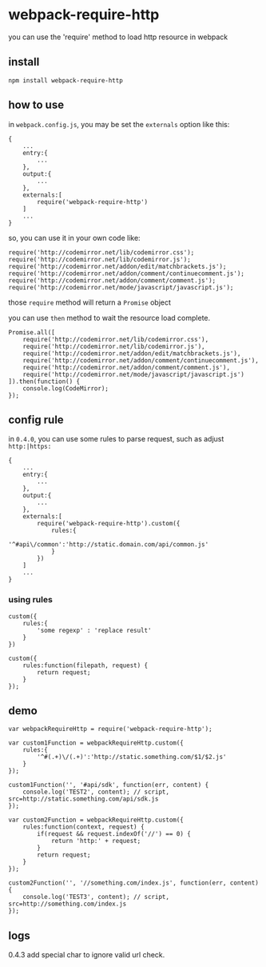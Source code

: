 # webpack-require-http

you can use the 'require' method to load http resource in webpack

## install

```npm install webpack-require-http```

## how to use

in ```webpack.config.js```, you may be set the ```externals``` option like this:

```
{
    ...
    entry:{
        ...
    },
    output:{
        ...
    },
    externals:[
        require('webpack-require-http')
    ]
    ...
}
```

so, you can use it in your own code like:

```
require('http://codemirror.net/lib/codemirror.css');
require('http://codemirror.net/lib/codemirror.js');
require('http://codemirror.net/addon/edit/matchbrackets.js');
require('http://codemirror.net/addon/comment/continuecomment.js');
require('http://codemirror.net/addon/comment/comment.js');
require('http://codemirror.net/mode/javascript/javascript.js');
```

those ```require``` method will return a ```Promise``` object

you can use ```then``` method to wait the resource load complete.

```
Promise.all([
    require('http://codemirror.net/lib/codemirror.css'),
    require('http://codemirror.net/lib/codemirror.js'),
    require('http://codemirror.net/addon/edit/matchbrackets.js'),
    require('http://codemirror.net/addon/comment/continuecomment.js'),
    require('http://codemirror.net/addon/comment/comment.js'),
    require('http://codemirror.net/mode/javascript/javascript.js')
]).then(function() {
    console.log(CodeMirror);
});
```

## config rule

in ```0.4.0```, you can use some rules to parse request, such as adjust ```http:|https:```

```
{
    ...
    entry:{
        ...
    },
    output:{
        ...
    },
    externals:[
        require('webpack-require-http').custom({
            rules:{
                '^#api\/common':'http://static.domain.com/api/common.js'
            }
        })
    ]
    ...
}
```

### using rules

```
custom({
    rules:{
        'some regexp' : 'replace result'
    }
})

custom({
    rules:function(filepath, request) {
        return request;
    }
});
```

## demo

```
var webpackRequireHttp = require('webpack-require-http');

var custom1Function = webpackRequireHttp.custom({
    rules:{
        '^#(.+)\/(.+)':'http://static.something.com/$1/$2.js'
    }
});

custom1Function('', '#api/sdk', function(err, content) {
    console.log('TEST2', content); // script, src=http://static.something.com/api/sdk.js
});

var custom2Function = webpackRequireHttp.custom({
    rules:function(context, request) {
        if(request && request.indexOf('//') == 0) {
            return 'http:' + request;
        }
        return request;
    }
});

custom2Function('', '//something.com/index.js', function(err, content) {
    console.log('TEST3', content); // script, src=http://something.com/index.js
});
```

## logs

0.4.3   add special char to ignore valid url check.
